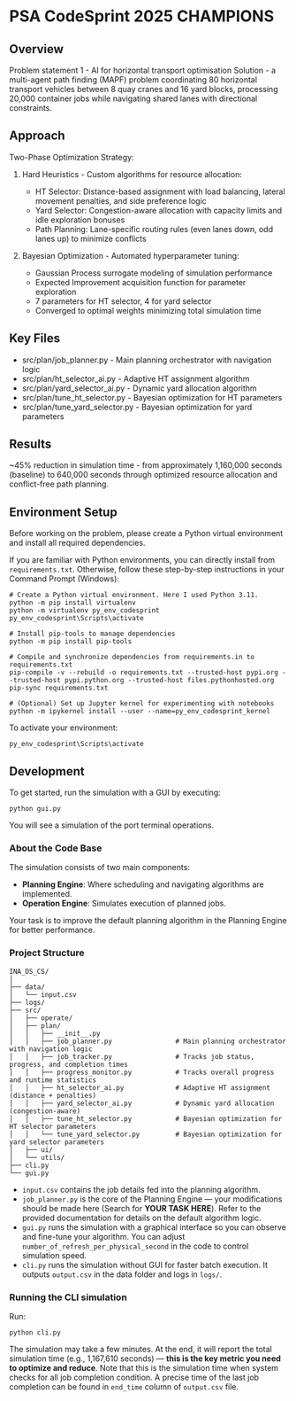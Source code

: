# PSA CodeSprint 2025 CHAMPIONS

## Overview
Problem statement 1 - AI for horizontal transport optimisation
Solution - a multi-agent path finding (MAPF) problem coordinating 80 horizontal transport vehicles between 8 quay cranes and 16 yard blocks, processing 20,000 container jobs while navigating shared lanes with directional constraints.

## Approach

Two-Phase Optimization Strategy:

1. Hard Heuristics - Custom algorithms for resource allocation:
   - HT Selector: Distance-based assignment with load balancing, lateral movement penalties, and side preference logic
   - Yard Selector: Congestion-aware allocation with capacity limits and idle exploration bonuses
   - Path Planning: Lane-specific routing rules (even lanes down, odd lanes up) to minimize conflicts

2. Bayesian Optimization - Automated hyperparameter tuning:
   - Gaussian Process surrogate modeling of simulation performance
   - Expected Improvement acquisition function for parameter exploration
   - 7 parameters for HT selector, 4 for yard selector
   - Converged to optimal weights minimizing total simulation time

## Key Files

- src/plan/job_planner.py - Main planning orchestrator with navigation logic
- src/plan/ht_selector_ai.py - Adaptive HT assignment algorithm
- src/plan/yard_selector_ai.py - Dynamic yard allocation algorithm
- src/plan/tune_ht_selector.py - Bayesian optimization for HT parameters
- src/plan/tune_yard_selector.py - Bayesian optimization for yard parameters

## Results

~45% reduction in simulation time - from approximately 1,160,000 seconds (baseline) to 640,000 seconds through optimized resource allocation and conflict-free path planning.

## Environment Setup

Before working on the problem, please create a Python virtual environment and install all required dependencies.

If you are familiar with Python environments, you can directly install from `requirements.txt`. Otherwise, follow these step-by-step instructions in your Command Prompt (Windows):

```shell
# Create a Python virtual environment. Here I used Python 3.11.
python -m pip install virtualenv
python -m virtualenv py_env_codesprint
py_env_codesprint\Scripts\activate

# Install pip-tools to manage dependencies
python -m pip install pip-tools

# Compile and synchronize dependencies from requirements.in to requirements.txt
pip-compile -v --rebuild -o requirements.txt --trusted-host pypi.org --trusted-host pypi.python.org --trusted-host files.pythonhosted.org
pip-sync requirements.txt

# (Optional) Set up Jupyter kernel for experimenting with notebooks
python -m ipykernel install --user --name=py_env_codesprint_kernel
```

To activate your environment:

```shell
py_env_codesprint\Scripts\activate
```

## Development

To get started, run the simulation with a GUI by executing:

```shell
python gui.py
```

You will see a simulation of the port terminal operations.

### About the Code Base

The simulation consists of two main components:

- **Planning Engine**: Where scheduling and navigating algorithms are implemented.
- **Operation Engine**: Simulates execution of planned jobs.

Your task is to improve the default planning algorithm in the Planning Engine for better performance.

### Project Structure

```
INA_DS_CS/
│
├── data/
│   └── input.csv
├── logs/
├── src/
│   ├── operate/
│   ├── plan/
│   │   ├── __init__.py
│   │   ├── job_planner.py                # Main planning orchestrator with navigation logic
│   │   ├── job_tracker.py                # Tracks job status, progress, and completion times
│   │   ├── progress_monitor.py           # Tracks overall progress and runtime statistics
│   │   ├── ht_selector_ai.py             # Adaptive HT assignment (distance + penalties)
│   │   ├── yard_selector_ai.py           # Dynamic yard allocation (congestion-aware)
│   │   ├── tune_ht_selector.py           # Bayesian optimization for HT selector parameters
│   │   └── tune_yard_selector.py         # Bayesian optimization for yard selector parameters
│   ├── ui/
│   └── utils/
├── cli.py
└── gui.py

```

- `input.csv` contains the job details fed into the planning algorithm.
- `job_planner.py` is the core of the Planning Engine — your modifications should be made here (Search for **YOUR TASK HERE**). Refer to the provided documentation for details on the default algorithm logic.
- `gui.py` runs the simulation with a graphical interface so you can observe and fine-tune your algorithm. You can adjust `number_of_refresh_per_physical_second` in the code to control simulation speed.
- `cli.py` runs the simulation without GUI for faster batch execution. It outputs `output.csv` in the data folder and logs in `logs/`.

### Running the CLI simulation

Run:

```
python cli.py
```

The simulation may take a few minutes. At the end, it will report the total simulation time (e.g., 1,167,610 seconds) — **this is the key metric you need to optimize and reduce**. Note that this is the simulation time when system checks for all job completion condition. A precise time of the last job completion can be found in `end_time` column of `output.csv` file.
